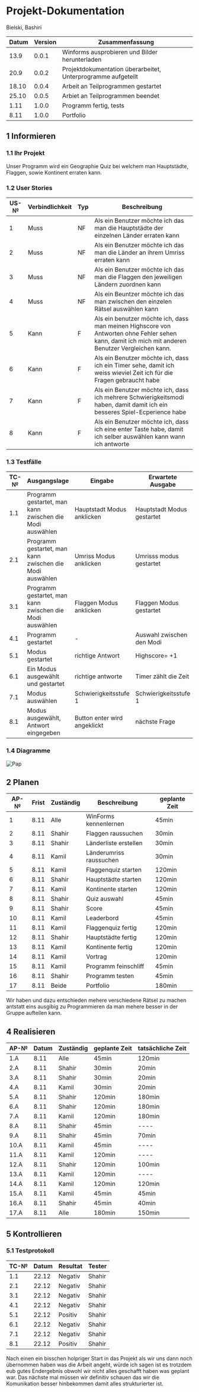 # Projekt-Dokumentation




Bielski, Bashiri

| Datum | Version | Zusammenfassung                                              |
| ----- | ------- | ------------------------------------------------------------ |
|13.9| 0.0.1   | Winforms ausprobieren und Bilder herunterladen |
|20.9| 0.0.2    | Projektdokumentation überarbeitet, Unterprogramme aufgeteilt |
|18.10| 0.0.4  |Arbeit an Teilprogrammen gestartet|
|25.10| 0.0.5  |Arbiet an Teilprogrammen beendet|
|1.11| 1.0.0  |Programm fertig, tests|
|8.11| 1.0.0   |Portfolio|

## 1 Informieren

### 1.1 Ihr Projekt

Unser Programm wird ein Geographie Quiz bei welchem man Hauptstädte, Flaggen, sowie Kontinent erraten kann.

### 1.2 User Stories

| US-№ | Verbindlichkeit | Typ  | Beschreibung                       |
| ---- | --------------- | ---- | ---------------------------------- |
| 1  |Muss|NF| Als ein Benutzer möchte ich das man die Hauptstädte der einzelnen Länder erraten kann |
| 2  |Muss|NF| Als ein Benutzer möchte ich das man die Länder an ihrem Umriss erraten kann |
| 3  |Muss|NF| Als ein Benutzer möchte ich das man die Flaggen den jeweiligen Ländern zuordnen kann |
| 4  |Muss|NF| Als ein Beuntzer möchte ich das man zwischen den einzelen Rätsel auswählen kann |
| 5  |Kann|F|Als ein benutzer möchte ich, dass man meinen Highscore von Antworten ohne Fehler sehen kann, damit ich mich mit anderen Benutzer Vergleichen kann.|
| 6  |Kann|F|Als ein Benutzer möchte ich, dass ich ein Timer sehe, damit ich weiss wieviel Zeit ich für die Fragen gebraucht habe|
| 7  |Kann|F|Als ein Benutzer möchte ich, dass ich mehrere Schwierigkeitsmodi haben, damit damit ich ein besseres Spiel-Ecperience habe|
| 8  |Kann|F| Als ein Benutzer möchte ich, dass ich eine enter Taste habe, damit ich selber auswählen kann wann ich antworte |

### 1.3 Testfälle

| TC-№ | Ausgangslage | Eingabe | Erwartete Ausgabe |
| ---- | ------------ | ------- | ----------------- |
| 1.1  |Programm gestartet, man kann zwischen die Modi auswählen|  Hauptstadt Modus anklicken    |   Hauptstadt Modus gestartet                |
| 2.1  |Programm gestartet, man kann zwischen die Modi auswählen|  Umriss Modus anklicken      |Umrisss modus gestartet|
| 3.1  |Programm gestartet, man kann zwischen die Modi auswählen|Flaggen Modus anklicken |Flaggen Modus gestartet|
| 4.1  |Programm gestartet|-|Auswahl zwischen den Modi| Auswahl ist anklickbar |
| 5.1  |Modus gestartet|richtige Antwort|Highscore= +1|
| 6.1  |Ein Modus ausgewählt und gestartet|richtige antworte|Timer zählt die Zeit|   
| 7.1  | Modus auswählen | Schwierigkeitsstufe 1       |     Schwierigkeitsstufe 1              |
| 8.1  |Modus ausgewählt, Antwort eingegeben|         Button enter wird angeklickt|    nächste Frage   |

### 1.4 Diagramme


![Pap](https://i.imgur.com/Dmpsvss.png)

## 2 Planen

| AP-№ | Frist | Zuständig | Beschreibung | geplante Zeit |
| ---- | ----- | --------- | ------------ | ------------- |
| 1 | 8.11| Alle | WinForms kennenlernen | 45min |
| 2 | 8.11 | Shahir | Flaggen raussuchen | 30min |
| 3 | 8.11 | Shahir | Länderliste erstellen | 30min |
| 4 | 8.11 | Kamil | Länderumriss raussuchen | 30min |
| 5 | 8.11 | Kamil | Flaggenquiz starten | 120min |
| 6 | 8.11 | Shahir | Hauptstädte starten | 120min |
| 7 | 8.11 | Kamil | Kontinente starten | 120min |
| 8 | 8.11 | Shahir | Quiz auswahl | 45min |
| 9 | 8.11 | Shahir | Score | 45min |
| 10 | 8.11 | Kamil | Leaderbord | 45min |
| 11 | 8.11 | Kamil | Flaggenquiz fertig | 120min |
| 12 | 8.11 | Shahir | Hauptstädte fertig | 120min |
| 13 | 8.11 | Kamil | Kontinente fertig | 120min |
| 14 |8.11 | Kamil | Vortrag | 120min |
| 15 | 8.11 | Kamil | Programm feinschliff | 45min |
| 16 | 8.11 | Shahir | Programm testen | 45min |
| 17 | 8.11 | Beide | Portfolio | 180min |


Wir haben und dazu entschieden mehere verschiedene Rätsel zu machen antstatt eins ausgibig zu Programmieren da man mehere besser in der Gruppe aufteilen kann.

## 4 Realisieren

| AP-№ | Datum | Zuständig | geplante Zeit | tatsächliche Zeit |
| ---- | ----- | --------- | ------------- | ----------------- |
| 1.A  |8.11|Alle|45min|120min|
| 2.A  |8.11|Shahir|30min|20min|
| 3.A  |8.11|Shahir|30min|20min|
| 4.A  |8.11|Kamil|30min|20min|
| 5.A  |8.11|Shahir|120min|180min|
| 6.A  |8.11|Shahir|120min|180min|
| 7.A  |8.11|Kamil|120min|180min|
| 8.A  |8.11|Shahir|45min|----|
| 9.A  |8.11|Shahir|45min|70min|
| 10.A  |8.11|Kamil|45min|----|
| 11.A  |8.11|Kamil|120min|----|
| 12.A  |8.11|Shahir|120min|100min|
| 13.A  |8.11|Kamil|120min|----|
| 14.A  |8.11|Kamil|120min|120min|
| 15.A  |8.11|Kamil|45min|45min|
| 16.A  |8.11|Shahir|45min|40min|
| 17.A  |8.11|Alle|180min|150min|


## 5 Kontrollieren

### 5.1 Testprotokoll

| TC-№ | Datum | Resultat | Tester |
| ---- | ----- | -------- | ------ |
| 1.1  |22.12| Negativ|Shahir|
| 2.1  |22.12|Negativ|Shahir|
| 3.1  |22.12|Negativ|Shahir|
| 4.1  |22.12|Negativ|Shahir|
| 5.1  |22.12|Positiv|Shahir|
| 6.1  |22.12|Negativ|Shahir|
| 7.1  |22.12|Negativ|Shahir|
| 8.1  |22.12|Positiv|Shahir|


Nach einen ein bisschen holpriger Start in das Projekt als wir uns dann noch übernommen haben was die Arbeit angeht, würde ich sagen ist es trotzdem eub gutes Endergebnis obwohl wir nicht alles geschafft haben was geplant war. Das nächste mal müssen wir definitiv schauen das wir die Komunikation besser hinbekommen damit alles strukturierter ist.

